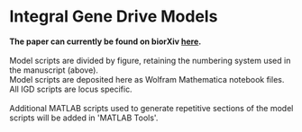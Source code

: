 # Integral Gene Drive Models
**The paper can currently be found on biorXiv [here](https://www.biorxiv.org/content/early/2018/06/28/356998).**
<br/><br/> 
Model scripts are divided by figure, retaining the numbering system used in the manuscript (above).
<br/>
Model scripts are deposited here as Wolfram Mathematica notebook files. 
All IGD scripts are locus specific. 
<br/><br/>
Additional MATLAB scripts used to generate repetitive sections of the model scripts will be added in 'MATLAB Tools'.
